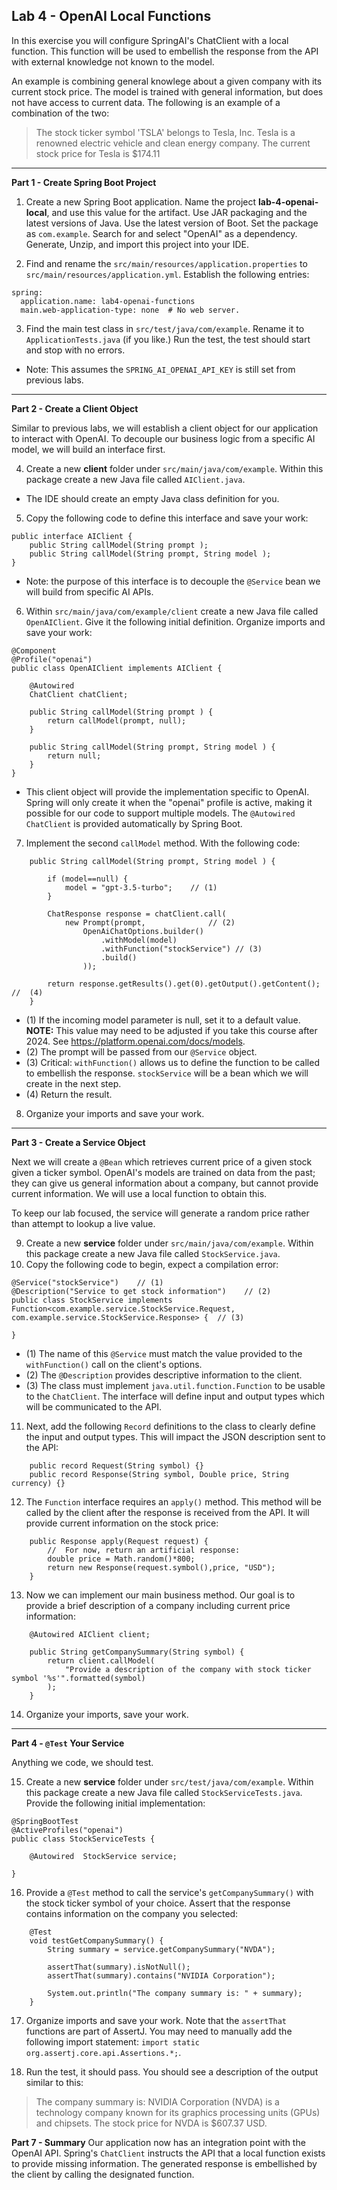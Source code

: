 ## Lab 4 - OpenAI Local Functions

In this exercise you will configure SpringAI's ChatClient with a local function.  This function will be used to embellish the response from the API with external knowledge not known to the model.

An example is combining general knowlege about a given company with its current stock price.  The model is trained with general information, but does not have access to current data.  The following is an example of a combination of the two:

> The stock ticker symbol 'TSLA' belongs to Tesla, Inc. Tesla is a renowned electric vehicle and clean energy company. The current stock price for Tesla is $174.11 

---
**Part 1 - Create Spring Boot Project**

1. Create a new Spring Boot application. Name the project **lab-4-openai-local**, and use this value for the artifact. Use JAR packaging and the latest versions of Java. Use the latest version of Boot. Set the package as `com.example`. Search for and select "OpenAI" as a dependency.  Generate, Unzip, and import this project into your IDE.

1. Find and rename the `src/main/resources/application.properties` to `src/main/resources/application.yml`. Establish the following entries:
```
spring:
  application.name: lab4-openai-functions
  main.web-application-type: none  # No web server.
```
3. Find the main test class in `src/test/java/com/example`.  Rename it to `ApplicationTests.java` (if you like.)  Run the test, the test should start and stop with no errors.
- Note: This assumes the `SPRING_AI_OPENAI_API_KEY` is still set from previous labs.

---
**Part 2 - Create a Client Object**

Similar to previous labs, we will establish a client object for our application to interact with OpenAI. To decouple our business logic from a specific AI model, we will build an interface first.

4. Create a new **client** folder under `src/main/java/com/example`.  Within this package create a new Java file called `AIClient.java`.
* The IDE should create an empty Java class definition for you.
5. Copy the following code to define this interface and save your work:
```
public interface AIClient {
    public String callModel(String prompt );
    public String callModel(String prompt, String model );
}
```
* Note: the purpose of this interface is to decouple the `@Service` bean we will build from specific AI APIs.
6. Within `src/main/java/com/example/client` create a new Java file called `OpenAIClient`.  Give it the following initial definition.  Organize imports and save your work:
```
@Component
@Profile("openai")
public class OpenAIClient implements AIClient {

   	@Autowired
	ChatClient chatClient;

    public String callModel(String prompt ) {
		return callModel(prompt, null);
	}

    public String callModel(String prompt, String model ) {
        return null;
    }
}
```
* This client object will provide the implementation specific to OpenAI.  Spring will only create it when the "openai" profile is active, making it possible for our code to support multiple models.  The `@Autowired ChatClient` is provided automatically by Spring Boot.

7. Implement the second `callModel` method.  With the following code:
```
    public String callModel(String prompt, String model ) {

        if (model==null) {
            model = "gpt-3.5-turbo";    // (1)
        }

		ChatResponse response = chatClient.call(
			new Prompt(prompt,              // (2)
            	OpenAiChatOptions.builder()
					.withModel(model)
                    .withFunction("stockService") // (3)
					.build()
				));

        return response.getResults().get(0).getOutput().getContent();   //  (4)
    }
```
* (1) If the incoming model parameter is null, set it to a default value. **NOTE:** This value may need to be adjusted if you take this course after 2024.  See https://platform.openai.com/docs/models.
* (2) The prompt will be passed from our `@Service` object.
* (3) Critical: `withFunction()` allows us to define the function to be called to embellish the response.  `stockService` will be a bean which we will create in the next step.
* (4) Return the result.

8. Organize your imports and save your work.


---
**Part 3 - Create a Service Object**

Next we will create a `@Bean` which retrieves current price of a given stock given a ticker symbol.  OpenAI's models are trained on data from the past; they can give us general information about a company, but cannot provide current information.  We will use a local function to obtain this.

To keep our lab focused, the service will generate a random price rather than attempt to lookup a live value.

9. Create a new **service** folder under `src/main/java/com/example`.  Within this package create a new Java file called `StockService.java`.
1. Copy the following code to begin, expect a compilation error:
```
@Service("stockService")    // (1)
@Description("Service to get stock information")    // (2)	
public class StockService implements Function<com.example.service.StockService.Request, com.example.service.StockService.Response> {  // (3)

}
```
* (1) The name of this `@Service` must match the value provided to the `withFunction()` call on the client's options.
* (2) The `@Description` provides descriptive information to the client.
* (3) The class must implement `java.util.function.Function` to be usable to the `ChatClient`.  The interface will define input and output types which will be communicated to the API.

11. Next, add the following `Record` definitions to the class to clearly define the input and output types.  This will impact the JSON description sent to the API:
```
    public record Request(String symbol) {}
    public record Response(String symbol, Double price, String currency) {}
```

12. The `Function` interface requires an `apply()` method.  This method will be called by the client after the response is received from the API.  It will provide current information on the stock price:
```
	public Response apply(Request request) {
		//	For now, return an artificial response:
		double price = Math.random()*800;
		return new Response(request.symbol(),price, "USD");
	}    
```
13. Now we can implement our main business method.  Our goal is to provide a brief description of a company including current price information:
```
    @Autowired AIClient client;
	
	public String getCompanySummary(String symbol) {
		return client.callModel(
			"Provide a description of the company with stock ticker symbol '%s'".formatted(symbol)
		);
	}
```
14. Organize your imports, save your work.

---
**Part 4 - `@Test` Your Service**

Anything we code, we should test.  

15. Create a new **service** folder under `src/test/java/com/example`.  Within this package create a new Java file called `StockServiceTests.java`.  Provide the following initial implementation:
```
@SpringBootTest
@ActiveProfiles("openai")
public class StockServiceTests {

    @Autowired  StockService service;

}
```

16. Provide a `@Test` method to call the service's `getCompanySummary()` with the stock ticker symbol of your choice.  Assert that the response contains information on the company you selected:
```
    @Test
    void testGetCompanySummary() {
        String summary = service.getCompanySummary("NVDA");

        assertThat(summary).isNotNull();
        assertThat(summary).contains("NVIDIA Corporation");

        System.out.println("The company summary is: " + summary);
    }
```
17. Organize imports and save your work.  Note that the `assertThat` functions are part of AssertJ.  You may need to manually add the following import statement:  `import static org.assertj.core.api.Assertions.*;`.

1. Run the test, it should pass.  You should see a description of the output similar to this:

> The company summary is: NVIDIA Corporation (NVDA) is a technology company known for its graphics processing units (GPUs) and chipsets. The stock price for NVDA is $607.37 USD.

**Part 7 - Summary**
Our application now has an integration point with the OpenAI API.  Spring's `ChatClient` instructs the API that a local function exists to provide missing information.  The generated response is embellished by the client by calling the designated function. 